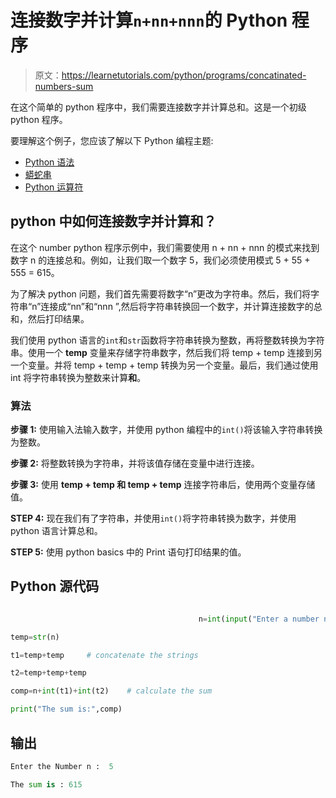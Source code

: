 # 连接数字并计算`n+nn+nnn`的 Python 程序

> 原文：<https://learnetutorials.com/python/programs/concatinated-numbers-sum>

在这个简单的 python 程序中，我们需要连接数字并计算总和。这是一个初级 python 程序。

要理解这个例子，您应该了解以下 Python 编程主题:

*   [Python 语法](../../python/syntax-comments "Python Syntax")
*   [蟒蛇串](../../python/python-string "Strings in Python")
*   [Python 运算符](../../python/python-operators "Python operators")

## python 中如何连接数字并计算和？

在这个 number python 程序示例中，我们需要使用 n + nn + nnn 的模式来找到数字 n 的连接总和。例如，让我们取一个数字 5，我们必须使用模式 5 + 55 + 555 = 615。

为了解决 python 问题，我们首先需要将数字“n”更改为字符串。然后，我们将字符串“n”连接成“nn”和“nnn ”,然后将字符串转换回一个数字，并计算连接数字的总和，然后打印结果。

我们使用 python 语言的`int`和`str`函数将字符串转换为整数，再将整数转换为字符串。使用一个 **temp** 变量来存储字符串数字，然后我们将 temp + temp 连接到另一个变量。并将 temp + temp + temp 转换为另一个变量。最后，我们通过使用 int 将字符串转换为整数来计算**和**。

### 算法

**步骤 1:** 使用输入法输入数字，并使用 python 编程中的`int()`将该输入字符串转换为整数。

**步骤 2:** 将整数转换为字符串，并将该值存储在变量中进行连接。

**步骤 3:** 使用 **temp + temp 和 temp + temp** 连接字符串后，使用两个变量存储值。

**STEP 4:** 现在我们有了字符串，并使用`int()`将字符串转换为数字，并使用 python 语言计算总和。

**STEP 5:** 使用 python basics 中的 Print 语句打印结果的值。

## Python 源代码

```py

                                          n=int(input("Enter a number n: "))

temp=str(n)

t1=temp+temp     # concatenate the strings

t2=temp+temp+temp

comp=n+int(t1)+int(t2)    # calculate the sum 

print("The sum is:",comp)

```

## 输出

```py
Enter the Number n :  5

The sum is : 615
```